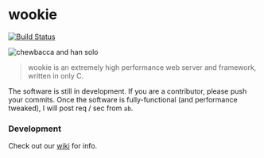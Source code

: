 # wookie

[![Build Status](https://travis-ci.org/brendanashworth/wookie.svg?branch=master)](https://travis-ci.org/brendanashworth/wookie)

![chewbacca and han solo](http://moviesmedia.ign.com/movies/image/article/121/1214564/chewbacca-han-solo_1323716284.jpg)

> wookie is an extremely high performance web server and framework, written in only C.

The software is still in development. If you are a contributor, please push your commits. Once the software is fully-functional (and performance tweaked), I will post req / sec from `ab`.

### Development
Check out our [wiki](https://github.com/brendanashworth/wookie/wiki) for info.